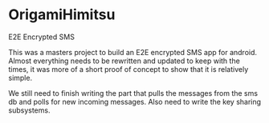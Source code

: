 # OrigamiHimitsu
E2E Encrypted SMS


This was a masters project to build an E2E encrypted SMS app for android. 
Almost everything needs to be rewritten and updated to keep with the times, 
it was more of a short proof of concept to show that it is relatively simple.

We still need to finish writing the part that pulls the messages from the sms db
and polls for new incoming messages. Also need to write the key sharing subsystems.
